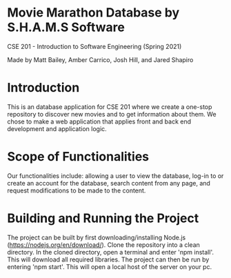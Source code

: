 # Movie Marathon Database by S.H.A.M.S Software
CSE 201 - Introduction to Software Engineering (Spring 2021)

Made by Matt Bailey, Amber Carrico, Josh Hill, and Jared Shapiro

# Introduction
This is an database application for CSE 201 where we create a one-stop repository to discover
new movies and to get information about them. We chose to make a web application that applies
front and back end development and application logic.

# Scope of Functionalities
Our functionalities include: allowing a user to view the database, log-in to or create an account
for the database, search content from any page, and request modifications to be made to the content.

# Building and Running the Project
The project can be built by first downloading/installing Node.js (https://nodejs.org/en/download/). Clone the repository into a clean directory. In the cloned directory, open a terminal and enter 'npm install'. This will download all required libraries. The project can then be run by entering 'npm start'. This will open a local host of the server on your pc.
